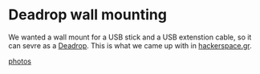 Deadrop wall mounting
=====================

We wanted a wall mount for a USB stick and a USB extenstion cable, so it can sevre as a [Deadrop](http://deadrops.com). This is what we came up with in [hackerspace.gr](https://www.hackerspace.gr).

[photos](https://www.hackerspace.gr/wiki/Deaddrop_Photos)


